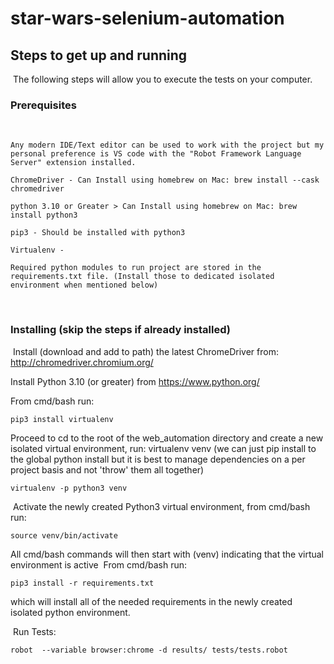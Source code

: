 # star-wars-selenium-automation

## Steps to get up and running
​
The following steps will allow you to execute the tests on your computer.
​
### Prerequisites
​
```
Any modern IDE/Text editor can be used to work with the project but my personal preference is VS code with the "Robot Framework Language Server" extension installed.
​
ChromeDriver - Can Install using homebrew on Mac: brew install --cask chromedriver
​
python 3.10 or Greater > Can Install using homebrew on Mac: brew install python3

pip3 - Should be installed with python3
​
Virtualenv - 
​
Required python modules to run project are stored in the requirements.txt file. (Install those to dedicated isolated environment when mentioned below)
```
​
### Installing (skip the steps if already installed)
​
Install (download and add to path) the latest ChromeDriver from: http://chromedriver.chromium.org/

Install Python 3.10 (or greater) from https://www.python.org/

From cmd/bash run:
```
pip3 install virtualenv
```

Proceed to cd to the root of the web_automation directory and create a new isolated virtual environment, run: virtualenv venv  (we can just pip install to the global python install but it is best to manage dependencies on a per project basis and not 'throw' them all together)
​
```
virtualenv -p python3 venv
```
​
Activate the newly created Python3 virtual environment, from cmd/bash run:
```
source venv/bin/activate
```
All cmd/bash commands will then start with (venv) indicating that the virtual environment is active
​
From cmd/bash run:
```
pip3 install -r requirements.txt
```
which will install all of the needed requirements in the newly created isolated python environment.

​
Run Tests:
```
robot  --variable browser:chrome -d results/ tests/tests.robot
```